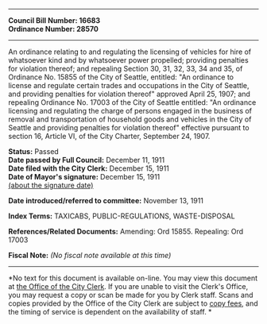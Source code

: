 * * * * *  
  
**Council Bill Number: [](#h0)[](#h2)16683**   
**Ordinance Number: 28570**  
  
* * * * *  
  
An ordinance relating to and regulating the licensing of vehicles for hire of whatsoever kind and by whatsoever power propelled; providing penalties for violation thereof; and repealing Section 30, 31, 32, 33, 34 and 35, of Ordinance No. 15855 of the City of Seattle, entitled: "An ordinance to license and regulate certain trades and occupations in the City of Seattle, and providing penalties for violation thereof" approved April 25, 1907; and repealing Ordinance No. 17003 of the City of Seattle entitled: "An ordinance licensing and regulating the charge of persons engaged in the business of removal and transportation of household goods and vehicles in the City of Seattle and providing penalties for violation thereof" effective pursuant to section 16, Article VI, of the City Charter, September 24, 1907.  
  
**Status:** Passed   
**Date passed by Full Council:** December 11, 1911   
**Date filed with the City Clerk:** December 15, 1911   
**Date of Mayor's signature:** December 15, 1911   
[(about the signature date)](/~public/approvaldate.htm)   
  
  
**Date introduced/referred to committee:** November 13, 1911   
  
**Index Terms:** TAXICABS, PUBLIC-REGULATIONS, WASTE-DISPOSAL  
  
**References/Related Documents:** Amending: Ord 15855. Repealing: Ord 17003  
  
**Fiscal Note:** *(No fiscal note available at this time)*  
  
* * * * *  
  
*No text for this document is available on-line. You may view this document at [the Office of the City Clerk](http://www.seattle.gov/leg/clerk/contactUs.htm). If you are unable to visit the Clerk's Office, you may request a copy or scan be made for you by Clerk staff. Scans and copies provided by the Office of the City Clerk are subject to [copy fees](http://clerk.seattle.gov/~public/clerkfees.htm), and the timing of service is dependent on the availability of staff. *  
  
  
